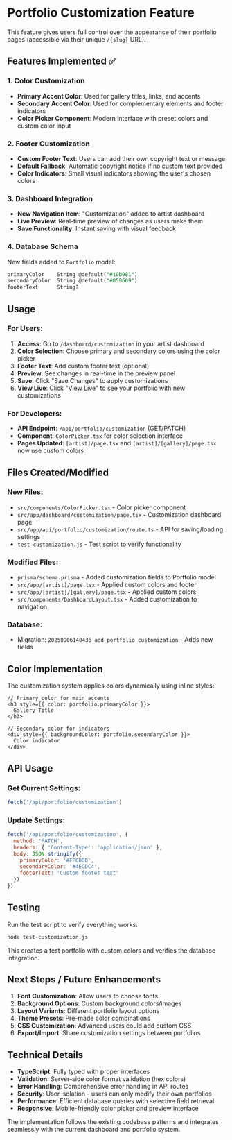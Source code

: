 # Portfolio Customization Feature

This feature gives users full control over the appearance of their portfolio pages (accessible via their unique `/{slug}` URL).

## Features Implemented ✅

### 1. **Color Customization**
- **Primary Accent Color**: Used for gallery titles, links, and accents
- **Secondary Accent Color**: Used for complementary elements and footer indicators
- **Color Picker Component**: Modern interface with preset colors and custom color input

### 2. **Footer Customization**
- **Custom Footer Text**: Users can add their own copyright text or message
- **Default Fallback**: Automatic copyright notice if no custom text provided
- **Color Indicators**: Small visual indicators showing the user's chosen colors

### 3. **Dashboard Integration**
- **New Navigation Item**: "Customization" added to artist dashboard
- **Live Preview**: Real-time preview of changes as users make them
- **Save Functionality**: Instant saving with visual feedback

### 4. **Database Schema**
New fields added to `Portfolio` model:
```sql
primaryColor    String @default("#10b981")
secondaryColor  String @default("#059669") 
footerText      String?
```

## Usage

### For Users:
1. **Access**: Go to `/dashboard/customization` in your artist dashboard
2. **Color Selection**: Choose primary and secondary colors using the color picker
3. **Footer Text**: Add custom footer text (optional)
4. **Preview**: See changes in real-time in the preview panel
5. **Save**: Click "Save Changes" to apply customizations
6. **View Live**: Click "View Live" to see your portfolio with new customizations

### For Developers:
- **API Endpoint**: `/api/portfolio/customization` (GET/PATCH)
- **Component**: `ColorPicker.tsx` for color selection interface
- **Pages Updated**: `[artist]/page.tsx` and `[artist]/[gallery]/page.tsx` now use custom colors

## Files Created/Modified

### New Files:
- `src/components/ColorPicker.tsx` - Color picker component
- `src/app/dashboard/customization/page.tsx` - Customization dashboard page
- `src/app/api/portfolio/customization/route.ts` - API for saving/loading settings
- `test-customization.js` - Test script to verify functionality

### Modified Files:
- `prisma/schema.prisma` - Added customization fields to Portfolio model
- `src/app/[artist]/page.tsx` - Applied custom colors and footer
- `src/app/[artist]/[gallery]/page.tsx` - Applied custom colors  
- `src/components/DashboardLayout.tsx` - Added customization to navigation

### Database:
- Migration: `20250906140436_add_portfolio_customization` - Adds new fields

## Color Implementation

The customization system applies colors dynamically using inline styles:

```tsx
// Primary color for main accents
<h3 style={{ color: portfolio.primaryColor }}>
  Gallery Title
</h3>

// Secondary color for indicators
<div style={{ backgroundColor: portfolio.secondaryColor }}>
  Color indicator
</div>
```

## API Usage

### Get Current Settings:
```javascript
fetch('/api/portfolio/customization')
```

### Update Settings:
```javascript
fetch('/api/portfolio/customization', {
  method: 'PATCH',
  headers: { 'Content-Type': 'application/json' },
  body: JSON.stringify({
    primaryColor: '#FF6B6B',
    secondaryColor: '#4ECDC4',
    footerText: 'Custom footer text'
  })
})
```

## Testing

Run the test script to verify everything works:
```bash
node test-customization.js
```

This creates a test portfolio with custom colors and verifies the database integration.

## Next Steps / Future Enhancements

1. **Font Customization**: Allow users to choose fonts
2. **Background Options**: Custom background colors/images
3. **Layout Variants**: Different portfolio layout options
4. **Theme Presets**: Pre-made color combinations
5. **CSS Customization**: Advanced users could add custom CSS
6. **Export/Import**: Share customization settings between portfolios

## Technical Details

- **TypeScript**: Fully typed with proper interfaces
- **Validation**: Server-side color format validation (hex colors)
- **Error Handling**: Comprehensive error handling in API routes
- **Security**: User isolation - users can only modify their own portfolios
- **Performance**: Efficient database queries with selective field retrieval
- **Responsive**: Mobile-friendly color picker and preview interface

The implementation follows the existing codebase patterns and integrates seamlessly with the current dashboard and portfolio system.